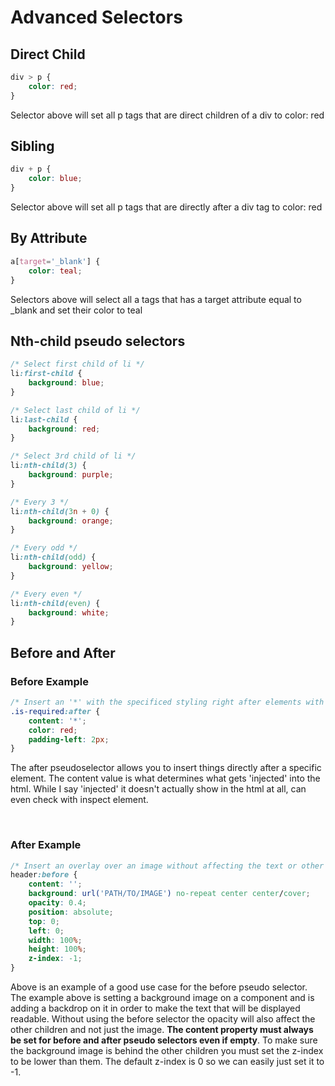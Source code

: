 # Advanced Selectors

## Direct Child

```css
div > p {
    color: red;
}
```

Selector above will set all p tags that are direct children of a div to color: red

## Sibling

```css
div + p {
    color: blue;
}
```

Selector above will set all p tags that are directly after a div tag to color: red

## By Attribute

```css
a[target='_blank'] {
    color: teal;
}
```

Selectors above will select all a tags that has a target attribute equal to \_blank and set their color to teal

## Nth-child pseudo selectors

```css
/* Select first child of li */
li:first-child {
    background: blue;
}

/* Select last child of li */
li:last-child {
    background: red;
}

/* Select 3rd child of li */
li:nth-child(3) {
    background: purple;
}

/* Every 3 */
li:nth-child(3n + 0) {
    background: orange;
}

/* Every odd */
li:nth-child(odd) {
    background: yellow;
}

/* Every even */
li:nth-child(even) {
    background: white;
}
```

## Before and After

### Before Example

```css
/* Insert an '*' with the specificed styling right after elements with the is-required class */
.is-required:after {
    content: '*';
    color: red;
    padding-left: 2px;
}
```

The after pseudoselector allows you to insert things directly after a specific element. The content value
is what determines what gets 'injected' into the html. While I say 'injected' it doesn't actually show in the html
at all, can even check with inspect element.

&nbsp;

### After Example

```css
/* Insert an overlay over an image without affecting the text or other children */
header:before {
    content: '';
    background: url('PATH/TO/IMAGE') no-repeat center center/cover;
    opacity: 0.4;
    position: absolute;
    top: 0;
    left: 0;
    width: 100%;
    height: 100%;
    z-index: -1;
}
```

Above is an example of a good use case for the before pseudo selector. The example above is setting a background image on
a component and is adding a backdrop on it in order to make the text that will be displayed readable. Without using the before
selector the opacity will also affect the other children and not just the image. **The content property must always be set for
before and after pseudo selectors even if empty**. To make sure the background image is behind the other children you must set
the z-index to be lower than them. The default z-index is 0 so we can easily just set it to -1.
